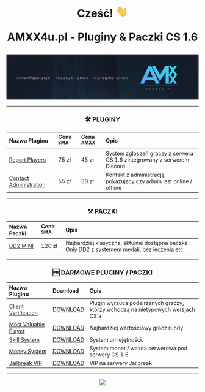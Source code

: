 <div align="center">
<h1 align="center">Cześć! <img src="https://raw.githubusercontent.com/AMXX4u/.github/main/assets/wave.gif" width="32px"><p></p>AMXX4u.pl - Pluginy & Paczki CS 1.6<p></p></h1>

<img src="https://raw.githubusercontent.com/AMXX4u/.github/main/assets/main.png"></img>

-------

</div>

<div align="center">

<h3 align="center">🛠 PLUGINY</h3>

| Nazwa Pluginu                                                                                             | Cena <sup>SMA</sup>           | Cena <sup>AMXX</sup>  | Opis |
|:--------------------------------------------------------------------------------------------------------- |:----------------------------  |:----------------------|:----------|
| [Report Players](https://github.com/AMXX4u/report-players)                                                | 75 zł                 | 45 zł     | System zgłoszeń graczy z serwera CS 1.6 zintegrowany z serwerem Discord 
| [Contact Administration](https://github.com/AMXX4u/contact-admin)                                    | 55 zł                 | 30 zł     | Kontakt z administracją, pokazujący czy admin jest online / offline 

-------

<h3 align="center">⚒ PACZKI</h3>

| Nazwa Paczki                                                              | Cena <sup>SMA</sup>          | Opis |
|:------------------------------------------------------------------------  |:---------------------------- |:----------|
| [DD2 MINI](https://github.com/AMXX4u/DD2-1)                      | 120 zł                       | Najbardziej klasyczna, aktulnie dostępna paczka Only DD2 z systemem medali, bez leczenia etc.  |

------------------

<h3 align="center">🆓 DARMOWE PLUGINY / PACZKI</h3>

| Nazwa Pluginu                                                                                             | Download              | Opis      |
|:--------------------------------------------------------------------------------------------------------- |:----------------------|:----------|
| [Client Verification](https://github.com/AMXX4u/client-verification)                                      | [DOWNLOAD](https://github.com/AMXX4u/client-verification/releases/tag/1.0.0)                | Plugin wyrzuca podejrzanych graczy, którzy wchodzą na nietypowych wersjach CS'a
| [Most Valuable Player](https://github.com/AMXX4u/Most-valuable-player)                                    | [DOWNLOAD](https://github.com/AMXX4u/Most-valuable-player/releases/tag/1.0.0)                        | Najbardziej wartościowy gracz rundy
| [Skill System](https://github.com/AMXX4u/skill-system)                                    | [DOWNLOAD](https://github.com/AMXX4u/skill-system/releases/tag/1.0.0)                        | System umiejętności.
| [Money System](https://github.com/AMXX4u/money-system)                                    | [DOWNLOAD](https://github.com/AMXX4u/money-system/releases/tag/1.0.0)                        | System monet / waluta serwerowa pod serwery CS 1.6
| [Jailbreak VIP](https://github.com/AMXX4u/jailbreak-vip)                                    | [DOWNLOAD](https://github.com/AMXX4u/jailbreak-vip/releases/tag/1.0.0)                        | VIP na serwery Jailbreak

------------------

</div>

<div align="center">
    <a href="https://discord.amxx4u.pl"><img src="https://discord.com/api/guilds/1016101167404695653/widget.png?style=banner1"></a>
</div>
